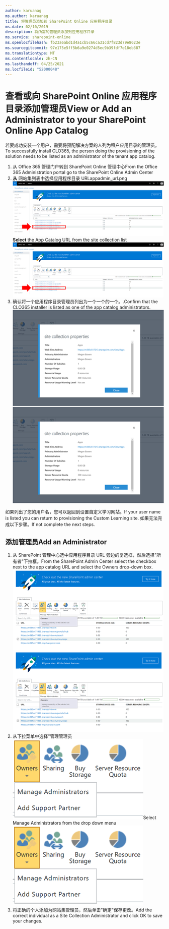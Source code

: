 ```yaml
---
author: karuanag
ms.author: karuanag
title: 将管理员添加到 SharePoint Online 应用程序目录
ms.date: 02/10/2019
description: 将所需的管理员添加到应用程序目录
ms.service: sharepoint-online
ms.openlocfilehash: fb23a6abd1d4a1cb5c66ca31cd7f823d79e8623e
ms.sourcegitcommit: 97e175e5ff5b6a9e0274d5ec9b39fdf7e18eb387
ms.translationtype: MT
ms.contentlocale: zh-CN
ms.lasthandoff: 04/25/2021
ms.locfileid: "52000048"
---
```

# <a name="view-or-add-an-administrator-to-your-sharepoint-online-app-catalog"></a><span data-ttu-id="a960a-103">查看或向 SharePoint Online 应用程序目录添加管理员</span><span class="sxs-lookup"><span data-stu-id="a960a-103">View or Add an Administrator to your SharePoint Online App Catalog</span></span>

<span data-ttu-id="a960a-104">若要成功安装一个用户，需要将预配解决方案的人列为租户应用目录的管理员。</span><span class="sxs-lookup"><span data-stu-id="a960a-104">To successfully install CLO365, the person doing the provisioning of the solution needs to be listed as an administrator of the tenant app catalog.</span></span>

1. <span data-ttu-id="a960a-105">从 Office 365 管理门户转到 SharePoint Online 管理中心</span><span class="sxs-lookup"><span data-stu-id="a960a-105">From the Office 365 Administration portal go to the SharePoint Online Admin Center</span></span>
1. <span data-ttu-id="a960a-106">**从** 网站集列表中选择应用程序目录 URLappadmin_url.png![](media/appadmin_url.png)</span><span class="sxs-lookup"><span data-stu-id="a960a-106">**Select** the App Catalog URL from the site collection list ![appadmin_url.png](media/appadmin_url.png)</span></span>
1. <span data-ttu-id="a960a-107">确认将一个应用程序目录管理员列出为一个一个的一个。.</span><span class="sxs-lookup"><span data-stu-id="a960a-107">Confirm that the CLO365 installer is listed as one of the app catalog administrators.</span></span>
<span data-ttu-id="a960a-108">![appadmin_dialog.png](media/appadmin_dialog.png)</span><span class="sxs-lookup"><span data-stu-id="a960a-108">![appadmin_dialog.png](media/appadmin_dialog.png)</span></span>

<span data-ttu-id="a960a-109">如果列出了您的用户名，您可以返回到设置自定义学习网站。</span><span class="sxs-lookup"><span data-stu-id="a960a-109">If your user name is listed you can return to provisioning the Custom Learning site.</span></span>  <span data-ttu-id="a960a-110">如果无法完成以下步骤。</span><span class="sxs-lookup"><span data-stu-id="a960a-110">If not complete the next steps.</span></span> 

## <a name="add-an-administrator"></a><span data-ttu-id="a960a-111">添加管理员</span><span class="sxs-lookup"><span data-stu-id="a960a-111">Add an Administrator</span></span>

1. <span data-ttu-id="a960a-112">从 SharePoint 管理中心选中应用程序目录 URL 旁边的复选框，然后选择"所有者"下拉框。</span><span class="sxs-lookup"><span data-stu-id="a960a-112">From the SharePoint Admin Center select the checkbox next to the app catalog URL and select the Owners drop-down box.</span></span>
<span data-ttu-id="a960a-113">![appadmin_owner.png](media/appadmin_owner.png)</span><span class="sxs-lookup"><span data-stu-id="a960a-113">![appadmin_owner.png](media/appadmin_owner.png)</span></span>
1. <span data-ttu-id="a960a-114">从下拉菜单中选择"管理管理员 ![appadmin_owner.png](media/appadmin_manage.png)</span><span class="sxs-lookup"><span data-stu-id="a960a-114">Select Manage Administrators from the drop down menu ![appadmin_owner.png](media/appadmin_manage.png)</span></span>
1. <span data-ttu-id="a960a-115">将正确的个人添加为网站集管理员，然后单击"确定"保存更改。</span><span class="sxs-lookup"><span data-stu-id="a960a-115">Add the correct individual as a Site Collection Administrator and click OK to save your changes.</span></span>
